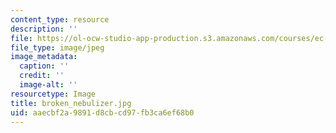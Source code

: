 ```yaml
---
content_type: resource
description: ''
file: https://ol-ocw-studio-app-production.s3.amazonaws.com/courses/ec-710-d-lab-medical-technologies-for-the-developing-world-spring-2010/aaecbf2a9891d8cbcd97fb3ca6ef68b0_broken_nebulizer.jpg
file_type: image/jpeg
image_metadata:
  caption: ''
  credit: ''
  image-alt: ''
resourcetype: Image
title: broken_nebulizer.jpg
uid: aaecbf2a-9891-d8cb-cd97-fb3ca6ef68b0
---
```

